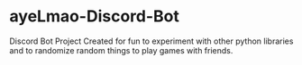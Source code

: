 # ayeLmao-Discord-Bot
Discord Bot Project Created for fun to experiment with other python libraries and to randomize random things to play games with friends.
